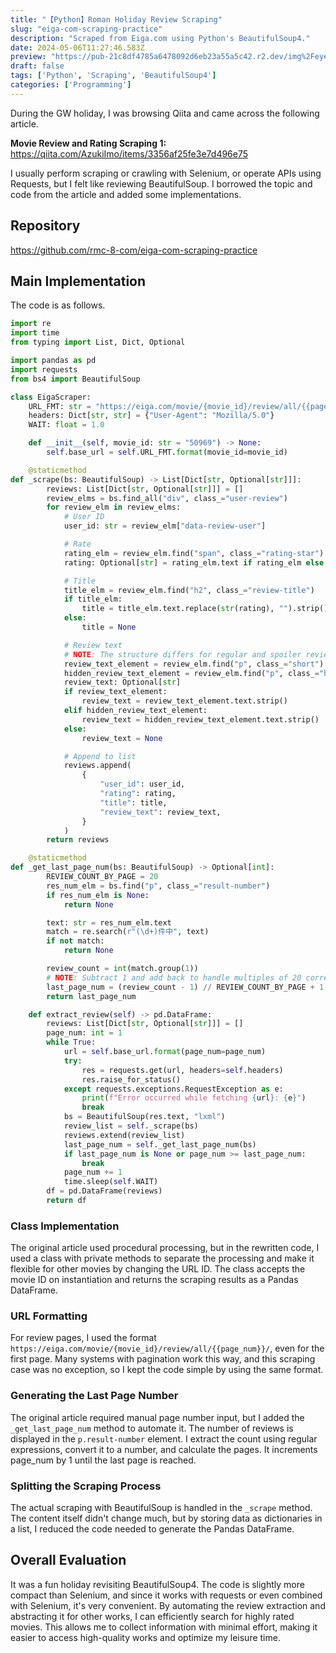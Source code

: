 ```yaml
---
title: "【Python】Roman Holiday Review Scraping"
slug: "eiga-com-scraping-practice"
description: "Scraped from Eiga.com using Python's BeautifulSoup4."
date: 2024-05-06T11:27:46.583Z
preview: "https://pub-21c8df4785a6478092d6eb23a55a5c42.r2.dev/img%2Feyecatch%2Froma_scraping.webp"
draft: false
tags: ['Python', 'Scraping', 'BeautifulSoup4']
categories: ['Programming']
---
```


During the GW holiday, I was browsing Qiita and came across the following article.

**Movie Review and Rating Scraping 1:** <https://qiita.com/AzukiImo/items/3356af25fe3e7d496e75>

I usually perform scraping or crawling with Selenium, or operate APIs using Requests, but I felt like reviewing BeautifulSoup. I borrowed the topic and code from the article and added some implementations.

## Repository

<https://github.com/rmc-8-com/eiga-com-scraping-practice>

## Main Implementation

The code is as follows.
```python
import re
import time
from typing import List, Dict, Optional

import pandas as pd
import requests
from bs4 import BeautifulSoup

class EigaScraper:
    URL_FMT: str = "https://eiga.com/movie/{movie_id}/review/all/{{page_num}}/"
    headers: Dict[str, str] = {"User-Agent": "Mozilla/5.0"}
    WAIT: float = 1.0

    def __init__(self, movie_id: str = "50969") -> None:
        self.base_url = self.URL_FMT.format(movie_id=movie_id)

    @staticmethod
def _scrape(bs: BeautifulSoup) -> List[Dict[str, Optional[str]]]:
        reviews: List[Dict[str, Optional[str]]] = []
        review_elms = bs.find_all("div", class_="user-review")
        for review_elm in review_elms:
            # User ID
            user_id: str = review_elm["data-review-user"]

            # Rate
            rating_elm = review_elm.find("span", class_="rating-star")
            rating: Optional[str] = rating_elm.text if rating_elm else None

            # Title
            title_elm = review_elm.find("h2", class_="review-title")
            if title_elm:
                title = title_elm.text.replace(str(rating), "").strip()
            else:
                title = None

            # Review text
            # NOTE: The structure differs for regular and spoiler reviews, so check both elements
            review_text_element = review_elm.find("p", class_="short")
            hidden_review_text_element = review_elm.find("p", class_="hidden")
            review_text: Optional[str]
            if review_text_element:
                review_text = review_text_element.text.strip()
            elif hidden_review_text_element:
                review_text = hidden_review_text_element.text.strip()
            else:
                review_text = None

            # Append to list
            reviews.append(
                {
                    "user_id": user_id,
                    "rating": rating,
                    "title": title,
                    "review_text": review_text,
                }
            )
        return reviews

    @staticmethod
def _get_last_page_num(bs: BeautifulSoup) -> Optional[int]:
        REVIEW_COUNT_BY_PAGE = 20
        res_num_elm = bs.find("p", class_="result-number")
        if res_num_elm is None:
            return None

        text: str = res_num_elm.text
        match = re.search(r"(\d+)件中", text)
        if not match:
            return None

        review_count = int(match.group(1))
        # NOTE: Subtract 1 and add back to handle multiples of 20 correctly
        last_page_num = (review_count - 1) // REVIEW_COUNT_BY_PAGE + 1
        return last_page_num

    def extract_review(self) -> pd.DataFrame:
        reviews: List[Dict[str, Optional[str]]] = []
        page_num: int = 1
        while True:
            url = self.base_url.format(page_num=page_num)
            try:
                res = requests.get(url, headers=self.headers)
                res.raise_for_status()
            except requests.exceptions.RequestException as e:
                print(f"Error occurred while fetching {url}: {e}")
                break
            bs = BeautifulSoup(res.text, "lxml")
            review_list = self._scrape(bs)
            reviews.extend(review_list)
            last_page_num = self._get_last_page_num(bs)
            if last_page_num is None or page_num >= last_page_num:
                break
            page_num += 1
            time.sleep(self.WAIT)
        df = pd.DataFrame(reviews)
        return df
```

### Class Implementation

The original article used procedural processing, but in the rewritten code, I used a class with private methods to separate the processing and make it flexible for other movies by changing the URL ID. The class accepts the movie ID on instantiation and returns the scraping results as a Pandas DataFrame.

### URL Formatting

For review pages, I used the format `https://eiga.com/movie/{movie_id}/review/all/{{page_num}}/`, even for the first page. Many systems with pagination work this way, and this scraping case was no exception, so I kept the code simple by using the same format.

### Generating the Last Page Number

The original article required manual page number input, but I added the `_get_last_page_num` method to automate it. The number of reviews is displayed in the `p.result-number` element. I extract the count using regular expressions, convert it to a number, and calculate the pages. It increments page_num by 1 until the last page is reached.

### Splitting the Scraping Process

The actual scraping with BeautifulSoup is handled in the `_scrape` method. The content itself didn't change much, but by storing data as dictionaries in a list, I reduced the code needed to generate the Pandas DataFrame.

## Overall Evaluation

It was a fun holiday revisiting BeautifulSoup4. The code is slightly more compact than Selenium, and since it works with requests or even combined with Selenium, it's very convenient. By automating the review extraction and abstracting it for other works, I can efficiently search for highly rated movies. This allows me to collect information with minimal effort, making it easier to access high-quality works and optimize my leisure time.